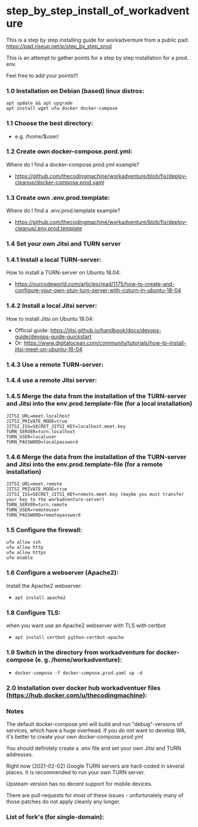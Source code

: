 # step_by_step_install_of_workadventure
This is a step by step installing guide for workadventure from a public pad:
<https://pad.riseup.net/p/step_by_step_prod>

This is an attempt to gather points for a step by step installation for a prod. env.

Feel free to add your points!!!

### 1.0 Installation on Debian (based) linux distros:

```
apt update && apt upgrade
apt install wget ufw docker docker-compose
```

### 1.1 Choose the best directory:
* e.g. /home/$user/

### 1.2 Create own docker-compose.pord.yml:
Where do I find a docker-compose.prod.yml example?
* <https://github.com/thecodingmachine/workadventure/blob/fix/deploy-cleanup/docker-compose.prod.yaml>


### 1.3 Create own .env.prod.template:
Where do I find a .env.prod.template example?
* <https://github.com/thecodingmachine/workadventure/blob/fix/deploy-cleanup/.env.prod.template>


### 1.4 Set your own Jitsi and TURN server

### 1.4.1 Install a local TURN-server:
How to install a TURN-server on Ubuntu 18.04:
* <https://ourcodeworld.com/articles/read/1175/how-to-create-and-configure-your-own-stun-turn-server-with-coturn-in-ubuntu-18-04>

### 1.4.2 Install a local Jitsi server:
How to install Jitsi on Ubuntu 18.04:
* Official guide: <https://jitsi.github.io/handbook/docs/devops-guide/devops-guide-quickstart>
* Or: <https://www.digitalocean.com/community/tutorials/how-to-install-jitsi-meet-on-ubuntu-18-04>

### 1.4.3 Use a remote TURN-server:


### 1.4.4 use a remote Jitsi server:


### 1.4.5 Merge the data from the installation of the TURN-server and Jitsi into the env.prod.template-file (for a local installation)

```
JITSI_URL=meet.localhost
JITSI_PRIVATE_MODE=true
JITSI_ISS=SECRET_JITSI_KEY=localhost.meet.key
TURN_SERVER=turn.localhost
TURN_USER=localuser
TURN_PASSWORD=localpassword
```

### 1.4.6 Merge the data from the installation of the TURN-server and Jitsi into the env.prod.template-file (for a remote installation)

```
JITSI_URL=meet.remote
JITSI_PRIVATE_MODE=true
JITSI_ISS=SECRET_JITSI_KEY=remote.meet.key (maybe you must transfer your key to the workadventure-server)
TURN_SERVER=turn.remote
TURN_USER=remoteuser
TURN_PASSWORD=remotepassword
```

### 1.5 Configure the firewall:

```
ufw allow ssh
ufw allow http
ufw allow https
ufw enable
```

### 1.6 Configure a webserver (Apache2):
Install the Apache2 webserver:
* `apt install apache2`


### 1.8 Configure TLS:
when you want use an Apache2 webserver with TLS with certbot
* `apt install certbot python-certbot-apache`


### 1.9 Switch in the directory from workadventure for docker-compose (e. g. /home/workadventure):
* `docker-compose -f docker-compose.prod.yaml up -d`


### 2.0 Installation over docker hub workadventuer files (<https://hub.docker.com/u/thecodingmachine>):


### Notes
The default docker-compose.yml will build and run "debug"-versions of services, which have a huge overhead. If you do not want to develop WA, it's better to create your own docker-compose.prod.yml

You should definitely create a .env file and set your own Jitsi and TURN addresses.

Right now (2021-02-02) Google TURN servers are hard-coded in several places. It is recommended to run your own TURN server.

Upsteam version has no decent support for mobile devices.

There are pull-requests for most of these issues - unfortunately many of those patches do not apply cleanly any longer.

### List of fork's (for single-domain):
